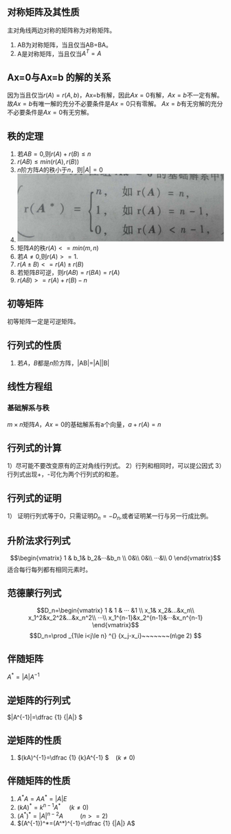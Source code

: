 ## 对称矩阵及其性质
主对角线两边对称的矩阵称为对称矩阵。
1. AB为对称矩阵，当且仅当AB=BA。
2. A是对称矩阵，当且仅当$A^T=A$

## Ax=0与Ax=b 的解的关系
因为当且仅当$r(A)=r(A,b)$，Ax=b有解，因此$Ax=0$有解，$Ax=b$不一定有解。
故$Ax=b$有唯一解的充分不必要条件是$Ax=0$只有零解。
$Ax=b$有无穷解的充分不必要条件是$Ax=0$有无穷解。
## 秩的定理
1. 若$AB=0$,则$r(A)+r(B)\le n$
2. $r(AB)\le min(r(A),r(B))$ 
3. $n$阶方阵$A$的秩小于$n$，则$|A|=0$
4. ![faf2b2119313b07ed96526751cd7912396dd8cf6](/assets/faf2b2119313b07ed96526751cd7912396dd8cf6.png)
5. 矩阵$A$的秩$r(A)<=min(m,n)$
6. 若$A\ne 0$,则$r(A)>=1$.
7. $r(A \pm B)<=r(A) \pm r(B)$
8. 若矩阵$B$可逆，则$r(AB)=r(BA)=r(A)$
9. $r(AB)>=r(A)+r(B)-n$

## 初等矩阵
初等矩阵一定是可逆矩阵。

## 行列式的性质
1. 若$A$，$B$都是$n$阶方阵，|AB|=|A||B|

## 线性方程组
### 基础解系与秩
$m\times n$矩阵$A$，$Ax=0$的基础解系有a个向量，$a+r(A)=n$

## 行列式的计算
1）尽可能不要改变原有的正对角线行列式。
2）行列和相同时，可以提公因式
3）行列式出现+，-可化为两个行列式的和差。

## 行列式的证明
1） 证明行列式等于0，只需证明$D_n=-D_n$,或者证明某一行与另一行成比例。

## 升阶法求行列式
$$\begin{vmatrix}
1 & b_1& b_2&···&b_n \\
 0&\\
 0&\\
 ···&\\
 0
\end{vmatrix}$$
适合每行每列都有相同元素时。

## 范德蒙行列式
$$D_n=\begin{vmatrix}
1 & 1 & ··· &1  \\
 x_1& x_2&...&x_n\\
 x_1^2&x_2^2&...&x_n^2\\
 ···\\
 x_1^{n-1}&x_2^{n-1}&···&x_n^{n-1} 
\end{vmatrix}$$
$$D_n=\prod _{1\le i<j\le n} ^{} {x_j-x_i}~~~~~~~(n\ge 2) $$

## 伴随矩阵
$A^*=|A|A^{-1}$

## 逆矩阵的行列式
$|A^{-1}|=\dfrac {1} {|A|} $

## 逆矩阵的性质
1. $(kA)^{-1}=\dfrac {1} {k}A^{-1} $$~~~~(k\ne 0)$

## 伴随矩阵的性质
1. $A^*A=AA^*=|A|E$
2. $(kA)^*=k^{n-1}A^*~~~~~(k\ne 0)$
3. $(A^*)^*=|A|^{n-2}A~~~~~~~~~~(n>=2)$
4. $(A^{-1})^*=(A^*)^{-1}=\dfrac {1} {|A|} A$